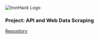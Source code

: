 ![IronHack Logo](https://s3-eu-west-1.amazonaws.com/ih-materials/uploads/upload_d5c5793015fec3be28a63c4fa3dd4d55.png)

### Project: API and Web Data Scraping

[Repository](https://github.com/zk97/project-API-Scraping)
